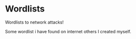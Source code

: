 # Wordlists
Wordlists to network attacks!



Some wordlist i have found on internet others I created myself.
